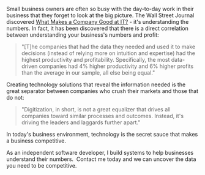 Small business owners are often so busy with the day-to-day work in their business that they forget to look at the big picture. The Wall Street Journal discovered [What Makes a Company Good at IT?](http://online.wsj.com/article/SB10001424052748704547804576260781324726782.html) - it's understanding the numbers. In fact, it has been discovered that there is a direct correlation between understanding your business's numbers and profit:

>"[T]he companies that had the data they needed and used it to make decisions (instead of relying more on intuition and expertise) had the highest productivity and profitability. Specifically, the most data-driven companies had 4% higher productivity and 6% higher profits than the average in our sample, all else being equal."

Creating technology solutions that reveal the information needed is the great separator between companies who crush their markets and those that do not:

>"Digitization, in short, is not a great equalizer that drives all companies toward similar processes and outcomes. Instead, it's driving the leaders and laggards further apart."

In today's business environment, technology is the secret sauce that makes a business competitive.

As an independent software developer, I build systems to help businesses understand their numbers.  Contact me today and we can uncover the data you need to be competitive.